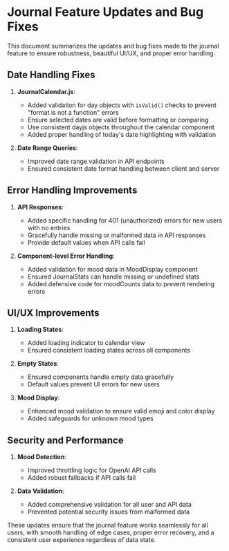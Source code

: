 # Journal Feature Updates and Bug Fixes

This document summarizes the updates and bug fixes made to the journal feature to ensure robustness, beautiful UI/UX, and proper error handling.

## Date Handling Fixes

1. **JournalCalendar.js**:
   - Added validation for day objects with `isValid()` checks to prevent "format is not a function" errors
   - Ensure selected dates are valid before formatting or comparing
   - Use consistent dayjs objects throughout the calendar component
   - Added proper handling of today's date highlighting with validation

2. **Date Range Queries**:
   - Improved date range validation in API endpoints
   - Ensured consistent date format handling between client and server

## Error Handling Improvements

1. **API Responses**:
   - Added specific handling for 401 (unauthorized) errors for new users with no entries
   - Gracefully handle missing or malformed data in API responses
   - Provide default values when API calls fail

2. **Component-level Error Handling**:
   - Added validation for mood data in MoodDisplay component
   - Ensured JournalStats can handle missing or undefined stats
   - Added defensive code for moodCounts data to prevent rendering errors

## UI/UX Improvements

1. **Loading States**:
   - Added loading indicator to calendar view
   - Ensured consistent loading states across all components

2. **Empty States**:
   - Ensured components handle empty data gracefully
   - Default values prevent UI errors for new users

3. **Mood Display**:
   - Enhanced mood validation to ensure valid emoji and color display
   - Added safeguards for unknown mood types

## Security and Performance

1. **Mood Detection**:
   - Improved throttling logic for OpenAI API calls
   - Added robust fallbacks if API calls fail

2. **Data Validation**:
   - Added comprehensive validation for all user and API data
   - Prevented potential security issues from malformed data

These updates ensure that the journal feature works seamlessly for all users, with smooth handling of edge cases, proper error recovery, and a consistent user experience regardless of data state.
